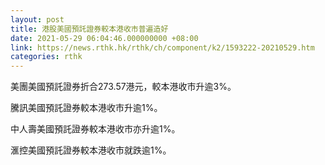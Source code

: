 ```yaml
---
layout: post
title: 港股美國預託證券較本港收市普遍造好
date: 2021-05-29 06:04:46.000000000 +08:00
link: https://news.rthk.hk/rthk/ch/component/k2/1593222-20210529.htm
categories: rthk
---
```


美團美國預託證券折合273.57港元，較本港收市升逾3%。

騰訊美國預託證券較本港收市升逾1%。

中人壽美國預託證券較本港收市亦升逾1%。

滙控美國預託證券較本港收市就跌逾1%。
